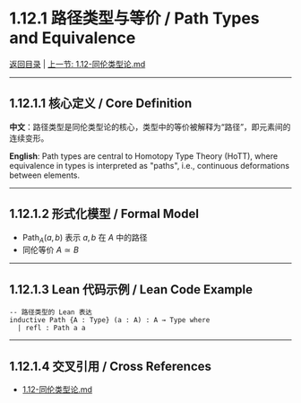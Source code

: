 # 1.12.1 路径类型与等价 / Path Types and Equivalence

[返回目录](../CONTINUOUS_PROGRESS.md) | [上一节: 1.12-同伦类型论.md](1.12-同伦类型论.md)

---

## 1.12.1.1 核心定义 / Core Definition

**中文**：路径类型是同伦类型论的核心，类型中的等价被解释为“路径”，即元素间的连续变形。

**English**: Path types are central to Homotopy Type Theory (HoTT), where equivalence in types is interpreted as "paths", i.e., continuous deformations between elements.

---

## 1.12.1.2 形式化模型 / Formal Model

- $\mathsf{Path}_A(a, b)$ 表示 $a, b$ 在 $A$ 中的路径
- 同伦等价 $A \simeq B$

---

## 1.12.1.3 Lean 代码示例 / Lean Code Example

```lean
-- 路径类型的 Lean 表达
inductive Path {A : Type} (a : A) : A → Type where
  | refl : Path a a
```

---

## 1.12.1.4 交叉引用 / Cross References

- [1.12-同伦类型论.md](1.12-同伦类型论.md)
